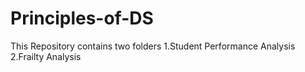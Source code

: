 # Principles-of-DS

This Repository contains two folders
1.Student Performance Analysis
2.Frailty Analysis
